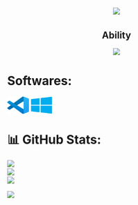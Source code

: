 <h2 align="center"><img src="https://s8.gifyu.com/images/979447220829032478.gif" height="25px"> <!--Group -  <a href="https://t.me/onlpx">t.me/onlpx</a>--></h2>
<h2 align="center">Ability </h2>
<p align="center">
  <a href="https://skillicons.dev">
    <img src="https://skillicons.dev/icons?i=js,nodejs,bots,vscode,python,css,html,php,bootstrap,lua" />
  </a>
</p>

# Softwares:
<div style="display: inline_block">
<img align="center" height="40" width="50" src="https://github.com/devicons/devicon/raw/master/icons/vscode/vscode-original.svg">
<img align="center" height="40" width="50" src="https://github.com/devicons/devicon/raw/master/icons/windows8/windows8-original.svg">
</div>

# 📊 GitHub Stats:
![](https://github-readme-stats.vercel.app/api?username=hugoow&theme=great-gatsby&hide_border=false&include_all_commits=true&count_private=true)<br/>
![](https://github-readme-streak-stats.herokuapp.com/?user=hugoow&theme=great-gatsby&hide_border=false)<br/>
![](https://github-readme-stats.vercel.app/api/top-langs/?username=hugoow&theme=great-gatsby&hide_border=false&include_all_commits=true&count_private=true&layout=compact)

  
<img src="https://github.com/BEPb/BEPb/blob/main/assets/Bottom_down.svg">
